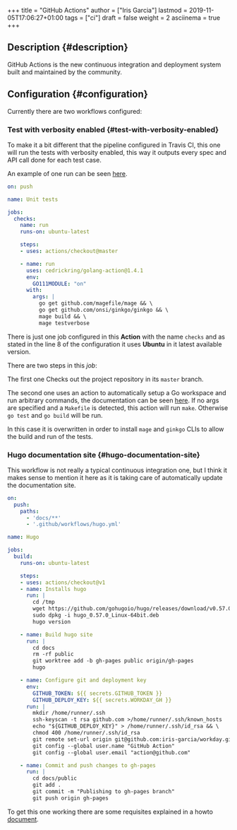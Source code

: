 +++
title = "GitHub Actions"
author = ["Iris Garcia"]
lastmod = 2019-11-05T17:06:27+01:00
tags = ["ci"]
draft = false
weight = 2
asciinema = true
+++

## Description {#description}

GitHub Actions is the new continuous integration and deployment system
built and maintained by the community.


## Configuration {#configuration}

Currently there are two workflows configured:


### Test with verbosity enabled {#test-with-verbosity-enabled}

To make it a bit different that the pipeline configured in Travis CI,
this one will run the tests with verbosity enabled, this way it
outputs every spec and API call done for each test case.

An example of one run can be seen [here](https://github.com/iris-garcia/workday/runs/285177520).

```yaml
on: push

name: Unit tests

jobs:
  checks:
    name: run
    runs-on: ubuntu-latest

    steps:
    - uses: actions/checkout@master

    - name: run
      uses: cedrickring/golang-action@1.4.1
      env:
        GO111MODULE: "on"
      with:
        args: |
          go get github.com/magefile/mage && \
          go get github.com/onsi/ginkgo/ginkgo && \
          mage build && \
          mage testverbose
```

There is just one job configured in this **Action** with the name
`checks` and as stated in the line 8 of the configuration it uses
**Ubuntu** in it latest available version.

There are two steps in this _job_:

The first one Checks out the project repository in its `master` branch.

The second one uses an action to automatically setup a Go workspace
and run arbitrary commands, the documentation can be seen [here](https://github.com/cedrickring/golang-action).
If no args are specified and a `Makefile` is detected, this action will
run `make`. Otherwise `go test` and `go build` will be run.

In this case it is overwritten in order to install `mage` and `ginkgo`
CLIs to allow the build and run of the tests.


### Hugo documentation site {#hugo-documentation-site}

This workflow is not really a typical continuous integration one, but
I think it makes sense to mention it here as it is taking care of
automatically update the documentation site.

```yaml
on:
  push:
    paths:
      - 'docs/**'
      - '.github/workflows/hugo.yml'

name: Hugo

jobs:
  build:
    runs-on: ubuntu-latest

    steps:
    - uses: actions/checkout@v1
    - name: Installs hugo
      run: |
        cd /tmp
        wget https://github.com/gohugoio/hugo/releases/download/v0.57.0/hugo_0.57.0_Linux-64bit.deb
        sudo dpkg -i hugo_0.57.0_Linux-64bit.deb
        hugo version

    - name: Build hugo site
      run: |
        cd docs
        rm -rf public
        git worktree add -b gh-pages public origin/gh-pages
        hugo

    - name: Configure git and deployment key
      env:
        GITHUB_TOKEN: ${{ secrets.GITHUB_TOKEN }}
        GITHUB_DEPLOY_KEY: ${{ secrets.WORKDAY_GH }}
      run: |
        mkdir /home/runner/.ssh
        ssh-keyscan -t rsa github.com >/home/runner/.ssh/known_hosts
        echo "${GITHUB_DEPLOY_KEY}" > /home/runner/.ssh/id_rsa && \
        chmod 400 /home/runner/.ssh/id_rsa
        git remote set-url origin git@github.com:iris-garcia/workday.git
        git config --global user.name "GitHub Action"
        git config --global user.email "action@github.com"

    - name: Commit and push changes to gh-pages
      run: |
        cd docs/public
        git add .
        git commit -m "Publishing to gh-pages branch"
        git push origin gh-pages
```

To get this one working there are some requisites explained in a howto
[document](/howto/gh-pages).
